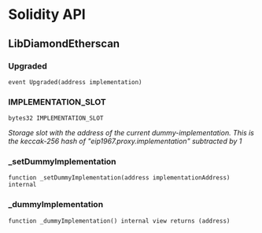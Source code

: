 # Solidity API

## LibDiamondEtherscan

### Upgraded

```solidity
event Upgraded(address implementation)
```

### IMPLEMENTATION_SLOT

```solidity
bytes32 IMPLEMENTATION_SLOT
```

_Storage slot with the address of the current dummy-implementation.
This is the keccak-256 hash of "eip1967.proxy.implementation" subtracted by 1_

### _setDummyImplementation

```solidity
function _setDummyImplementation(address implementationAddress) internal
```

### _dummyImplementation

```solidity
function _dummyImplementation() internal view returns (address)
```

